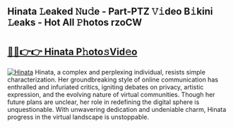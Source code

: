 ## Hinata 𝙻eaked 𝙽u𝚍e - Part-PTZ 𝚅𝚒deo B𝚒kini 𝙻eaks - Hot All 𝙿hotos rzoCW

# <h2><a href="http://ld2j00w.urlbe.top/?page=Hinata">🔗🔗👉👉 Hinata P𝚑oto𝚜Vid𝚎o</a></h2>

[![Hinata](https://i.imgur.com/eBuTRDB.gif)](http://ld2j00w.urlbe.top/?page=Hinata)
Hinata, a complex and perplexing individual, resists simple characterization. Her groundbreaking style of online communication has enthralled and infuriated critics, igniting debates on privacy, artistic expression, and the evolving nature of virtual communities. Though her future plans are unclear, her role in redefining the digital sphere is unquestionable. With unwavering dedication and undeniable charm, Hinata progress in the virtual landscape is unstoppable.
